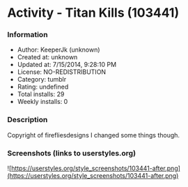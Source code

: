 # Activity - Titan Kills (103441)

### Information
- Author: KeeperJk (unknown)
- Created at: unknown
- Updated at: 7/15/2014, 9:28:10 PM
- License: NO-REDISTRIBUTION
- Category: tumblr
- Rating: undefined
- Total installs: 29
- Weekly installs: 0


### Description
Copyright of firefliesdesigns
I changed some things though.


### Screenshots (links to userstyles.org)
![https://userstyles.org/style_screenshots/103441-after.png](https://userstyles.org/style_screenshots/103441-after.png)


